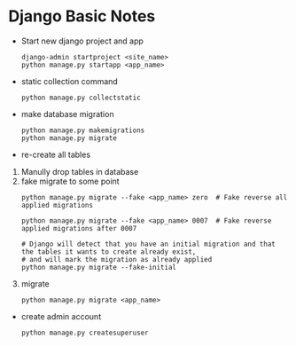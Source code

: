 # Django Basic Notes
- Start new django project and app
  ```
  django-admin startproject <site_name>
  python manage.py startapp <app_name>
  ```
- static collection command   
    ```
    python manage.py collectstatic
    ```
- make database migration  
    ```
    python manage.py makemigrations
    python manage.py migrate
    ```

- re-create all tables
1. Manully drop tables in database
2. fake migrate to some point
    ```
    python manage.py migrate --fake <app_name> zero  # Fake reverse all applied migrations
    
    python manage.py migrate --fake <app_name> 0007  # Fake reverse applied migrations after 0007
    
    # Django will detect that you have an initial migration and that the tables it wants to create already exist,
    # and will mark the migration as already applied
    python manage.py migrate --fake-initial 
    ```  
3. migrate
    ```
    python manage.py migrate <app_name>
    ```  
  
- create admin account 
    ```
    python manage.py createsuperuser
    ```
  


